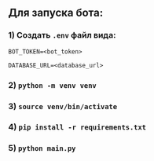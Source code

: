 ## Для запуска бота:
### 1) Создать `.env` файл вида:
```
BOT_TOKEN=<bot_token>

DATABASE_URL=<database_url>
```
### 2) `python -m venv venv`
### 3) `source venv/bin/activate`
### 4) `pip install -r requirements.txt`
### 5) `python main.py`
